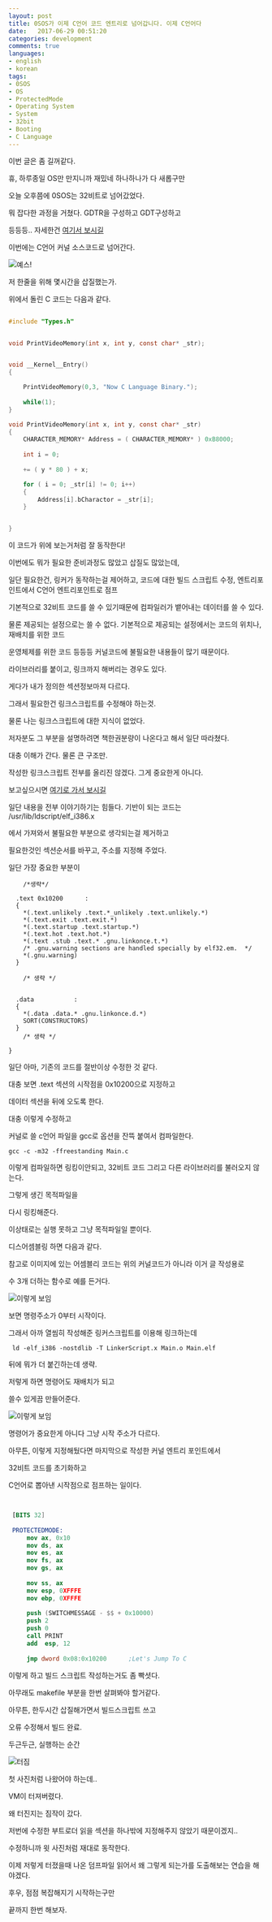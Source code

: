 ```yaml
---
layout: post
title: 0SOS가 이제 C언어 코드 엔트리로 넘어갑니다. 이제 C언어다
date:   2017-06-29 00:51:20		
categories: development
comments: true
languages:
- english
- korean
tags:
- 0SOS
- OS
- ProtectedMode
- Operating System
- System
- 32bit
- Booting
- C Language
---		
```


이번 글은 좀 길꺼같다.


휴, 하루종일 OS만 만지니까 재밌네 하나하나가 다 새롭구만

오늘 오후쯤에 0SOS는 32비트로 넘어갔었다.

뭐 잡다한 과정을 거쳤다. GDTR을 구성하고 GDT구성하고

등등등.. 자세한건 [여기서 보시길](https://devsdk.github.io/development/2017/06/28/Hello32BIt.html)

이번에는 C언어 커널 소스코드로 넘어간다. 



![예스!](/uploads/2017-06-29/OS/Finaly.png)

저 한줄을 위해 몇시간을 삽질했는가.

위에서 돌린 C 코드는 다음과 같다.

```c

#include "Types.h"


void PrintVideoMemory(int x, int y, const char* _str);


void __Kernel__Entry()
{

	PrintVideoMemory(0,3, "Now C Language Binary.");
	
	while(1);
}

void PrintVideoMemory(int x, int y, const char* _str)
{
	CHARACTER_MEMORY* Address = ( CHARACTER_MEMORY* ) 0xB8000;
	
	int i = 0;
	
	+= ( y * 80 ) + x;

	for ( i = 0; _str[i] != 0; i++)
	{
		Address[i].bCharactor = _str[i];
	}


}

```

이 코드가 위에 보는거처럼 잘 동작한다!

이번에도 뭐가 필요한 준비과정도 많았고 삽질도 많았는데,

일단 필요한건, 링커가 동작하는걸 제어하고, 코드에 대한 빌드 스크립트 수정, 엔트리포인트에서 C언어 엔트리포인트로 점프



기본적으로 32비트 코드를 쓸 수 있기때문에 컴파일러가 뱉어내는 데이터를 쓸 수 있다.

물론 제공되는 설정으로는 쓸 수 없다. 기본적으로 제공되는 설정에서는 코드의 위치나, 재배치를 위한 코드

운영체제를 위한 코드 등등등 커널코드에 불필요한 내용들이 많기 때문이다.

라이브러리를 붙이고, 링크까지 해버리는 경우도 있다.

게다가 내가 정의한 섹션정보마져 다르다.

그래서 필요한건 링크스크립트를 수정해야 하는것.

물론 나는 링크스크립트에 대한 지식이 없었다.

저자분도 그 부분을 설명하려면 책한권분량이 나온다고 해서 일단 따라쳤다.

대충 이해가 간다. 물론 큰 구조만.

작성한 링크스크립트 전부를 올리진 않겠다. 그게 중요한게 아니다.

보고싶으시면 [여기로 가서 보시길](https://github.com/DevSDK/0SOS/blob/master/LinkerScript.x)

일단 내용을 전부 이야기하기는 힘들다. 기반이 되는 코드는 /usr/lib/ldscript/elf_i386.x

에서 가져와서 불필요한 부분으로 생각되는걸 제거하고

필요한것인 섹션순서를 바꾸고, 주소를 지정해 주었다.

일단 가장 중요한 부분이


```Logos
	/*생략*/
  
  .text 0x10200      :
  {
    *(.text.unlikely .text.*_unlikely .text.unlikely.*)
    *(.text.exit .text.exit.*)
    *(.text.startup .text.startup.*)
    *(.text.hot .text.hot.*)
    *(.text .stub .text.* .gnu.linkonce.t.*)
    /* .gnu.warning sections are handled specially by elf32.em.  */
    *(.gnu.warning)
  }

	/* 생략 */


  .data           :
  {
    *(.data .data.* .gnu.linkonce.d.*)
    SORT(CONSTRUCTORS)
  }
  	/* 생략 */

}

```


일단 아마, 기존의 코드를 절반이상 수정한 것 같다.


대충 보면 .text 섹션의 시작점을 0x10200으로 지정하고

데이터 섹션을 뒤에 오도록 한다.

대충 이렇게 수정하고

커널로 쓸 c언어 파일을 gcc로 옵션을 잔뜩 붙여서 컴파일한다.

```
gcc -c -m32 -ffreestanding Main.c
```

이렇게 컴파일하면 링킹이안되고, 32비트 코드 그리고 다른 라이브러리를 불러오지 않는다.

그렇게 생긴 목적파일을 

다시 링킹해준다.

이상태로는 실행 못하고 그냥 목적파일일 뿐이다.

디스어셈블링 하면 다음과 같다.


참고로 이미지에 있는 어셈블리 코드는 위의 커널코드가 아니라 이거 글 작성용로 

수 3개 더하는 함수로 예를 든거다.

![이렇게 보임](/uploads/2017-06-29/OS/NotLink.png)

보면 명령주소가 0부터 시작이다. 

그래서 아까 열씸히 작성해준 링커스크립트를 이용해 링크하는데

```
 ld -elf_i386 -nostdlib -T LinkerScript.x Main.o Main.elf
```

뒤에 뭐가 더 붙긴하는데 생략.

저렇게 하면 명령어도 재배치가 되고

쓸수 있게끔 만들어준다.

![이렇게 보임](/uploads/2017-06-29/OS/Linked.png)

명령어가 중요한게 아니다 그냥 시작 주소가 다르다.


아무튼, 이렇게 지정해뒀다면 마지막으로 작성한 커널 엔트리 포인트에서

32비트 코드를 초기화하고

C언어로 뽑아낸 시작점으로 점프하는 일이다.


``` nasm

 
 [BITS 32]
 
 PROTECTEDMODE:
     mov ax, 0x10
     mov ds, ax
     mov es, ax
     mov fs, ax
     mov gs, ax
 
     mov ss, ax
     mov esp, 0XFFFE
     mov ebp, 0XFFFE
 
     push (SWITCHMESSAGE - $$ + 0x10000)
     push 2
     push 0
     call PRINT
     add  esp, 12
 
     jmp dword 0x08:0x10200      ;Let's Jump To C

```


이렇게 하고 빌드 스크립트 작성하는거도 좀 빡셧다.

아무래도 makefile 부분을 한번 살펴봐야 할거같다.

아무튼, 한두시간 삽질해가면서 빌드스크립트 쓰고

오류 수정해서 빌드 완료.

두근두근, 실행하는 순간

![터짐](/uploads/2017-06-29/OS/VMExplod.png)

첫 사진처럼 나왔어야 하는데..

VM이 터져버렸다.

왜 터진지는 짐작이 갔다.

저번에 수정한 부트로더 읽을 섹션을 하나밖에 지정해주지  않았기 때문이겠지..

수정하니까 윗 사진처럼 재대로 동작한다.

이제 저렇게 터졌을때 나온 덤프파일 읽어서 왜 그렇게 되는가를 도출해보는 연습을 해야겠다.



후우, 점점 복잡해지기 시작하는구만

끝까지 한번 해보자.
